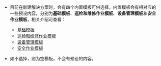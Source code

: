 * 目前在新建解决方案时，会有四个内置模板可供选择，内置模板会有相对应的一些预设内容，分别为**基础模板**、**巡检和维修作业模板**、**设备管理模板**和**安全作业模板**，相关介绍可查看：
  + [基础模板](./基础模板.md)
  + [巡检和维修作业模板](巡检和维修作业模板.md)
  + [设备管理模板](设备管理模板.md)
  + [安全作业模板](安全作业模板.md)

* 如不选择，则为空模板，不会有预设的内容。